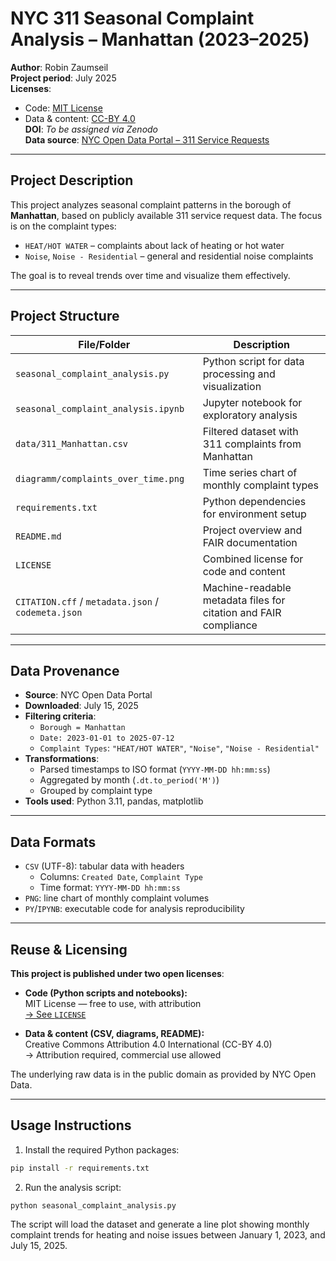 # NYC 311 Seasonal Complaint Analysis – Manhattan (2023–2025)

**Author**: Robin Zaumseil  
**Project period**: July 2025  
**Licenses**:  
- Code: [MIT License](LICENSE)  
- Data & content: [CC-BY 4.0](https://creativecommons.org/licenses/by/4.0/)  
**DOI**: *To be assigned via Zenodo*  
**Data source**: [NYC Open Data Portal – 311 Service Requests](https://data.cityofnewyork.us/Social-Services/311-Service-Requests-from-2010-to-Present/erm2-nwe9)

---

## Project Description

This project analyzes seasonal complaint patterns in the borough of **Manhattan**, based on publicly available 311 service request data. The focus is on the complaint types:

- `HEAT/HOT WATER` – complaints about lack of heating or hot water  
- `Noise`, `Noise - Residential` – general and residential noise complaints

The goal is to reveal trends over time and visualize them effectively.

---

## Project Structure

| File/Folder                     | Description                                                    |
|--------------------------------|----------------------------------------------------------------|
| `seasonal_complaint_analysis.py`     | Python script for data processing and visualization             |
| `seasonal_complaint_analysis.ipynb`  | Jupyter notebook for exploratory analysis                       |
| `data/311_Manhattan.csv`             | Filtered dataset with 311 complaints from Manhattan              |
| `diagramm/complaints_over_time.png` | Time series chart of monthly complaint types                    |
| `requirements.txt`                  | Python dependencies for environment setup                       |
| `README.md`                         | Project overview and FAIR documentation                         |
| `LICENSE`                           | Combined license for code and content                           |
| `CITATION.cff` / `metadata.json` / `codemeta.json` | Machine-readable metadata files for citation and FAIR compliance |

---

## Data Provenance

- **Source**: NYC Open Data Portal  
- **Downloaded**: July 15, 2025  
- **Filtering criteria**:
  - `Borough = Manhattan`
  - `Date: 2023-01-01 to 2025-07-12`
  - `Complaint Types`: `"HEAT/HOT WATER"`, `"Noise"`, `"Noise - Residential"`
- **Transformations**:
  - Parsed timestamps to ISO format (`YYYY-MM-DD hh:mm:ss`)
  - Aggregated by month (`.dt.to_period('M')`)
  - Grouped by complaint type
- **Tools used**: Python 3.11, pandas, matplotlib

---

## Data Formats

- `CSV` (UTF-8): tabular data with headers  
  - Columns: `Created Date`, `Complaint Type`  
  - Time format: `YYYY-MM-DD hh:mm:ss`
- `PNG`: line chart of monthly complaint volumes
- `PY`/`IPYNB`: executable code for analysis reproducibility

---

## Reuse & Licensing

**This project is published under two open licenses**:

- **Code (Python scripts and notebooks):**  
  MIT License — free to use, with attribution  
  [→ See `LICENSE`](LICENSE)

- **Data & content (CSV, diagrams, README):**  
  Creative Commons Attribution 4.0 International (CC-BY 4.0)  
  → Attribution required, commercial use allowed

The underlying raw data is in the public domain as provided by NYC Open Data.

---

## Usage Instructions

1. Install the required Python packages:
```bash
pip install -r requirements.txt
```
2. Run the analysis script:
```
python seasonal_complaint_analysis.py
```
The script will load the dataset and generate a line plot showing monthly complaint trends for heating and noise issues between January 1, 2023, and July 15, 2025.